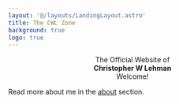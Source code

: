 ```yaml
---
layout: '@/layouts/LandingLayout.astro'
title: The CWL Zone
background: true
logo: true
---
```


<center>The Official Website of</center>

<center><strong>Christopher W Lehman</strong></center>

<center>Welcome!</center>

Read more about me in the [about](/about/) section.
